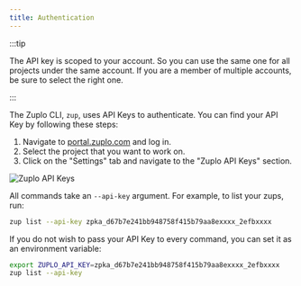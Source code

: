 ```yaml
---
title: Authentication
---
```


:::tip

The API key is scoped to your account. So you can use the same one for all
projects under the same account. If you are a member of multiple accounts, be
sure to select the right one.

:::

The Zuplo CLI, `zup`, uses API Keys to authenticate. You can find your API Key
by following these steps:

1. Navigate to [portal.zuplo.com](https://portal.zuplo.com) and log in.
2. Select the project that you want to work on.
3. Click on the "Settings" tab and navigate to the "Zuplo API Keys" section.

![Zuplo API Keys](../../static/media/api-keys/zuplo-api-keys.png)

All commands take an `--api-key` argument. For example, to list your zups, run:

```bash
zup list --api-key zpka_d67b7e241bb948758f415b79aa8exxxx_2efbxxxx
```

If you do not wish to pass your API Key to every command, you can set it as an
environment variable:

```bash
export ZUPLO_API_KEY=zpka_d67b7e241bb948758f415b79aa8exxxx_2efbxxxx
zup list --api-key
```
